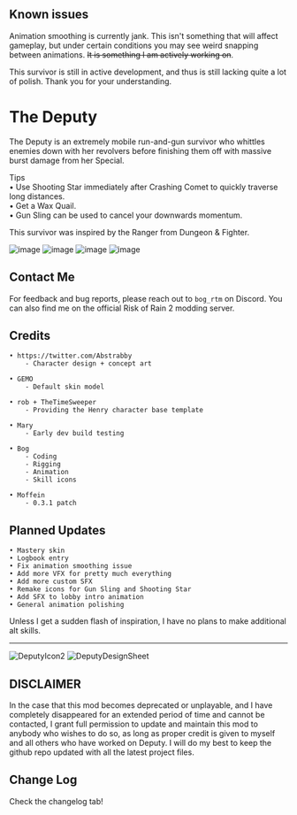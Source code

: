 ## Known issues

Animation smoothing is currently jank. This isn't something that will affect gameplay, but under certain conditions you may see weird snapping between animations. ~~It is something I am actively working on~~.

This survivor is still in active development, and thus is still lacking quite a lot of polish. Thank you for your understanding.

# The Deputy

The Deputy is an extremely mobile run-and-gun survivor who whittles enemies down with her revolvers before finishing them off with massive burst damage from her Special.

Tips<br/>
• Use Shooting Star immediately after Crashing Comet to quickly traverse long distances.<br/>
• Get a Wax Quail.<br/>
• Gun Sling can be used to cancel your downwards momentum.

This survivor was inspired by the Ranger from Dungeon & Fighter.

![image](https://user-images.githubusercontent.com/55299061/216573294-edc2b9a6-6252-4f1b-9f7e-c672a16c73e1.png)
![image](https://user-images.githubusercontent.com/55299061/216577065-f5636858-64be-4e57-a220-5b82303c37e8.png)
![image](https://user-images.githubusercontent.com/55299061/216604383-33a8dd7a-779a-45be-9d38-19a9fb58bccc.png)
![image](https://user-images.githubusercontent.com/55299061/216581639-9be53fde-0990-43ae-a258-23bb59d00779.png)

## Contact Me
For feedback and bug reports, please reach out to `bog_rtm` on Discord. You can also find me on the official Risk of Rain 2 modding server.

## Credits
```
• https://twitter.com/Abstrabby
    - Character design + concept art
    
• GEMO
    - Default skin model
    
• rob + TheTimeSweeper
    - Providing the Henry character base template
    
• Mary
    - Early dev build testing
    
• Bog
    - Coding
    - Rigging
    - Animation
    - Skill icons

• Moffein
    - 0.3.1 patch
```

## Planned Updates
```
• Mastery skin
• Logbook entry
• Fix animation smoothing issue
• Add more VFX for pretty much everything
• Add more custom SFX
• Remake icons for Gun Sling and Shooting Star
• Add SFX to lobby intro animation
• General animation polishing
```

Unless I get a sudden flash of inspiration, I have no plans to make additional alt skills.

----
![DeputyIcon2](https://user-images.githubusercontent.com/55299061/216585851-c6588d0c-18a1-4357-905e-79fb3b1c7fcd.png)
![DeputyDesignSheet](https://user-images.githubusercontent.com/55299061/216585982-0017c887-ac98-40e0-b159-035d79aec083.png)


## DISCLAIMER

In the case that this mod becomes deprecated or unplayable, and I have completely disappeared for an extended period of time and cannot be contacted, I grant full permission to update and maintain this mod to anybody who wishes to do so, as long as proper credit is given to myself and all others who have worked on Deputy. I will do my best to keep the github repo updated with all the latest project files.

## Change Log

Check the changelog tab!
